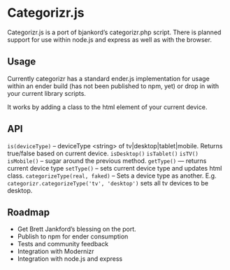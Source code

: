 # Categorizr.js

Categorizr.js is a port of bjankord’s categorizr.php script. There is planned
support for use within node.js and express as well as with the browser.

## Usage

Currently categorizr has a standard ender.js implementation for usage within
an ender build (has not been published to npm, yet) or drop in with your current
library scripts.

It works by adding a class to the html element of your current device.

## API

`is(deviceType)` – deviceType &lt;string&gt; of tv|desktop|tablet|mobile. Returns true/false based on current device.
`isDesktop()` `isTablet()` `isTV()` `isMobile()` – sugar around the previous method.
`getType()` — returns current device type
`setType()` – sets current device type and updates html class.
`categorizeType(real, faked)` – Sets a device type as another. E.g. `categorizr.categorizeType('tv', 'desktop')` sets all tv devices to be desktop.

## Roadmap

* Get Brett Jankford’s blessing on the port.
* Publish to npm for ender consumption
* Tests and community feedback
* Integration with Modernizr
* Integration with node.js and express

